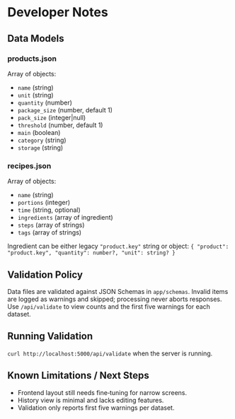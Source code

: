 # Developer Notes

## Data Models

### products.json
Array of objects:
- `name` (string)
- `unit` (string)
- `quantity` (number)
- `package_size` (number, default 1)
- `pack_size` (integer|null)
- `threshold` (number, default 1)
- `main` (boolean)
- `category` (string)
- `storage` (string)

### recipes.json
Array of objects:
- `name` (string)
- `portions` (integer)
- `time` (string, optional)
- `ingredients` (array of ingredient)
- `steps` (array of strings)
- `tags` (array of strings)

Ingredient can be either legacy `"product.key"` string or object:
`{ "product": "product.key", "quantity": number?, "unit": string? }`

## Validation Policy
Data files are validated against JSON Schemas in `app/schemas`. Invalid items
are logged as warnings and skipped; processing never aborts responses.
Use `/api/validate` to view counts and the first five warnings for each dataset.

## Running Validation
`curl http://localhost:5000/api/validate` when the server is running.

## Known Limitations / Next Steps
- Frontend layout still needs fine‑tuning for narrow screens.
- History view is minimal and lacks editing features.
- Validation only reports first five warnings per dataset.
